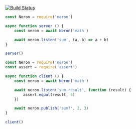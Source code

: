[![Build Status](https://travis-ci.org/avoronkin/neron.svg?branch=master)](https://travis-ci.org/avoronkin/neron)

```javascript
const Neron = require('neron')

async function server () {
    const neron = await Neron('math')

    await neron.listen('sum', (a, b) => a + b)
}

server()

```


```javascript
const Neron = require('neron')
const assert = require('assert')

async function client () {
    const neron = await Neron('math')

    await neron.listen('sum.result', function (result) {
        assert.equal(result, 5)
    })

    await neron.publish('sum?', 2, 3)
}

client()
```
